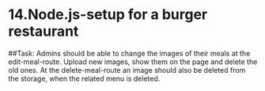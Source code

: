 # 14.Node.js-setup for a burger restaurant
##Task:
Admins should be able to change the images of their meals at the edit-meal-route.
Upload new images, show them on the page and delete the old ones.
At the delete-meal-route an image should also be deleted from the storage, when the related menu is deleted.
